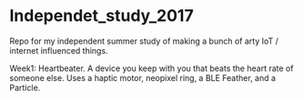 # Independet_study_2017
Repo for my independent summer study of making a bunch of arty IoT / internet influenced things.

Week1: Heartbeater. A device you keep with you that beats the heart rate of someone else. Uses a haptic motor, neopixel ring, a BLE Feather, and a Particle.